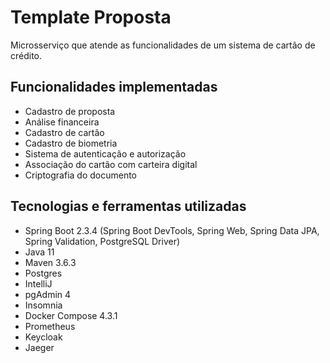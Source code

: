# Template Proposta
Microsserviço que atende as funcionalidades de um sistema de cartão de crédito.

## Funcionalidades implementadas
- Cadastro de proposta
- Análise financeira
- Cadastro de cartão
- Cadastro de biometria
- Sistema de autenticação e autorização
- Associação do cartão com carteira digital
- Criptografia do documento

## Tecnologias e ferramentas utilizadas

- Spring Boot 2.3.4 (Spring Boot DevTools, Spring Web, Spring Data JPA, Spring Validation, PostgreSQL Driver)
- Java 11
- Maven 3.6.3
- Postgres
- IntelliJ
- pgAdmin 4
- Insomnia
- Docker Compose 4.3.1
- Prometheus
- Keycloak
- Jaeger

